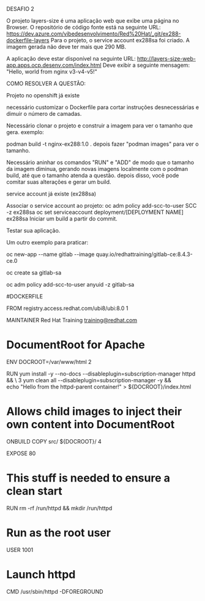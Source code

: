 DESAFIO 2

O projeto layers-size é uma aplicação web que exibe uma página no Browser.
O repositório de código fonte está na seguinte URL:
https://dev.azure.com/vibedesenvolvimento/Red%20Hat/_git/ex288-dockerfile-layers
Para o projeto, o service account ex288sa foi criado.
A imagem gerada não deve ter mais que 290 MB.

A aplicação deve estar disponível na seguinte URL:
http://layers-size-web-app.apps.ocp.desenv.com/index.html 
Deve exibir a seguinte mensagem: "Hello, world from nginx v3-v4-v5!"


COMO RESOLVER A QUESTÃO:

Projeto no openshift já existe

necessário customizar o Dockerfile para cortar instruções desnecessárias e dimuir o número de camadas.

Necessário clonar o projeto e construir a imagem para ver o tamanho que gera. exemplo:

podman build -t nginx-ex288:1.0 .
depois fazer "podman images" para ver o tamanho.

Necessário aninhar os comandos "RUN" e "ADD" de modo que o tamanho da imagem diminua, gerando novas imagens 
localmente com o podman build, até que o tamanho atenda a questão. 
depois disso, você pode comitar suas alterações e gerar um build.

service account já existe (ex288sa)

Associar o service account ao projeto:
oc adm policy add-scc-to-user SCC -z ex288sa
oc set serviceaccount deployment/[DEPLOYMENT NAME] ex288sa
Iniciar um build a partir do commit.

Testar sua aplicação.



Um outro exemplo para praticar:

oc new-app --name gitlab --image quay.io/redhattraining/gitlab-ce:8.4.3-ce.0

oc create sa gitlab-sa

 oc adm policy add-scc-to-user anyuid -z gitlab-sa

 #DOCKERFILE

FROM registry.access.redhat.com/ubi8/ubi:8.0 1

MAINTAINER Red Hat Training <training@redhat.com>

# DocumentRoot for Apache
ENV DOCROOT=/var/www/html 2

RUN   yum install -y --no-docs --disableplugin=subscription-manager httpd && \ 3
      yum clean all --disableplugin=subscription-manager -y && \
      echo "Hello from the httpd-parent container!" > ${DOCROOT}/index.html

# Allows child images to inject their own content into DocumentRoot
ONBUILD COPY src/ ${DOCROOT}/ 4

EXPOSE 80

# This stuff is needed to ensure a clean start
RUN rm -rf /run/httpd && mkdir /run/httpd

# Run as the root user
USER 1001

# Launch httpd
CMD /usr/sbin/httpd -DFOREGROUND